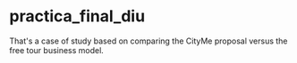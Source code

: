 # practica_final_diu
That's a case of study based on comparing the CityMe proposal versus the free tour business model.
